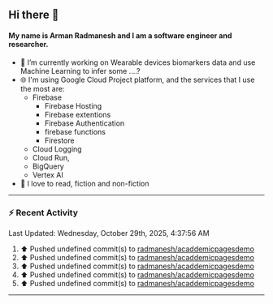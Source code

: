 ## Hi there 👋

#### My name is Arman Radmanesh and I am a software engineer and researcher.

- 🔭 I’m currently working on Wearable devices biomarkers data and use Machine Learning to infer some ....?
- 🌐 I'm using Google Cloud Project platform, and the services that I use the most are:
  - Firebase
     - Firebase Hosting
     - Firebase extentions 
     - Firebase Authentication
     - firebase functions
     - Firestore
  - Cloud Logging
  - Cloud Run,
  - BigQuery
  - Vertex AI
- 📖 I love to read, fiction and non-fiction

---

### :zap: Recent Activity

<!--START_SECTION:activity-->
<!--END_SECTION:activity-->

<!--RECENT_ACTIVITY:last_update-->
Last Updated: Wednesday, October 29th, 2025, 4:37:56 AM
<!--RECENT_ACTIVITY:last_update_end-->

<!--RECENT_ACTIVITY:start-->
1. ⬆️ Pushed undefined commit(s) to [radmanesh/acaddemicpagesdemo](https://github.com/radmanesh/acaddemicpagesdemo)
2. ⬆️ Pushed undefined commit(s) to [radmanesh/acaddemicpagesdemo](https://github.com/radmanesh/acaddemicpagesdemo)
3. ⬆️ Pushed undefined commit(s) to [radmanesh/acaddemicpagesdemo](https://github.com/radmanesh/acaddemicpagesdemo)
4. ⬆️ Pushed undefined commit(s) to [radmanesh/acaddemicpagesdemo](https://github.com/radmanesh/acaddemicpagesdemo)
5. ⬆️ Pushed undefined commit(s) to [radmanesh/acaddemicpagesdemo](https://github.com/radmanesh/acaddemicpagesdemo)
<!--RECENT_ACTIVITY:end-->

---

<!--
**radmanesh/radmanesh** is a ✨ _special_ ✨ repository because its `README.md` (this file) appears on your GitHub profile.

Here are some ideas to get you started:

- 🔭 I’m currently working on ...
- 🌱 I’m currently learning ...
- 👯 I’m looking to collaborate on ...
- 🤔 I’m looking for help with ...
- 💬 Ask me about ...
- 📫 How to reach me: ...
- 😄 Pronouns: ...
- ⚡ Fun fact: ...
-->
